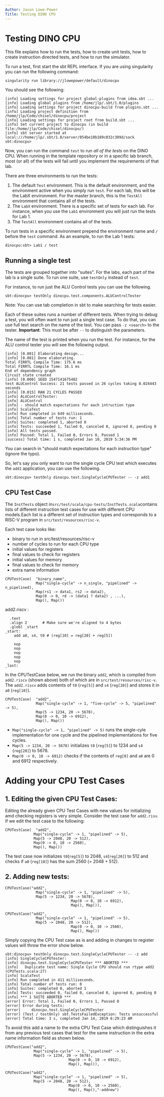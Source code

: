 ```yaml
---
Author: Jason Lowe-Power
Title: Testing DINO CPU
---
```


# Testing DINO CPU

This file explains how to run the tests, how to create unit tests, how to create instruction directed tests, and how to run the simulator.

To run a test, first start the sbt REPL interface.
If you are using singularity you can run the following command:

```
singularity run library://jlowepower/default/dinocpu
```

You should see the following:

```
[info] Loading settings for project global-plugins from idea.sbt ...
[info] Loading global plugins from /home/jlp/.sbt/1.0/plugins
[info] Loading settings for project dinocpu-build from plugins.sbt ...
[info] Loading project definition from /home/jlp/Code/chisel/dinocpu/project
[info] Loading settings for project root from build.sbt ...
[info] Set current project to dinocpu (in build file:/home/jlp/Code/chisel/dinocpu/)
[info] sbt server started at local:///home/jlp/.sbt/1.0/server/054be10b189c032c309d/sock
sbt:dinocpu>
```

Now, you can run the command `test` to run *all of the tests* on the DINO CPU.
When running in the template repository or in a specific lab branch, most (or all) of the tests will fail until you implement the requirements of that lab.

There are three environments to run the tests:

1. The default `Test` environment.
This is the default environment, and the environment active when you simply run `test`.
For each lab, this will be the LabX environment.
For the master branch, this is the `TestAll` environment that contains all of the tests.
2. The `LabX` environment.
There is a specific set of tests for each lab. For instance, when you use the `Lab1` environment you will just run the tests for Lab 1.
3. The `TestAll` environment contains all of the tests.

To run tests in a specific environment prepend the environment name and `/` before the `test` command.
As an example, to run the Lab 1 tests:

```
dinocpu:sbt> Lab1 / test
```

## Running a single test

The tests are grouped together into "suites".
For the labs, each part of the lab is a single suite.
To run one suite, use `testOnly` instead of `test`.

For instance, to run just the ALU Control tests you can use the following.

```
sbt:dinocpu> testOnly dinocpu.test.components.ALUControlTester
```

Note: You can use tab completion in sbt to make searching for tests easier.

Each of these suites runs a number of different tests.
When trying to debug a test, you will often want to run just a single test case.
To do that, you can use full text search on the name of the test.
You can pass `-z <search>` to the tester.
**Important**: This must be after `--` to distinguish the parameters.

The name of the test is printed when you run the test.
For instance, for the ALU control tester you will see the following output.

```
[info] [0.001] Elaborating design...
[info] [0.081] Done elaborating.
Total FIRRTL Compile Time: 175.6 ms
Total FIRRTL Compile Time: 16.1 ms
End of dependency graph
Circuit state created
[info] [0.000] SEED 1547141675482
test ALUControl Success: 21 tests passed in 26 cycles taking 0.024443 seconds
[info] [0.015] RAN 21 CYCLES PASSED
[info] ALUControlTester:
[info] ALUControl
[info] - should match expectations for each intruction type
[info] ScalaTest
[info] Run completed in 649 milliseconds.
[info] Total number of tests run: 1
[info] Suites: completed 1, aborted 0
[info] Tests: succeeded 1, failed 0, canceled 0, ignored 0, pending 0
[info] All tests passed.
[info] Passed: Total 1, Failed 0, Errors 0, Passed 1
[success] Total time: 1 s, completed Jan 10, 2019 5:34:36 PM
```

You can search in "should match expectations for each instruction type" (ignore the typo).

So, let's say you only want to run the single cycle CPU test which executes the `add1` application, you can use the following.

```
sbt:dinocpu> testOnly dinocpu.test.SingleCycleCPUTester -- -z add1
```

## CPU Test Case

The `InstTests` object in`src/test/scala/cpu-tests/InstTests.scala`contains lists of different instruction test cases for use with different CPU models.Each list is a different set of instruction types and corresponds to a RISC-V program in `src/test/resources/risc-v`.

Each test case looks like:
 - binary to run in src/test/resources/risc-v
 - number of cycles to run for each CPU type
 - initial values for registers
 - final values to check for registers
 - initial values for memory
 - final values to check for memory
 - extra name information


  ```
 CPUTestCase(  "binary_name",
                Map("single-cycle" -> n_single, "pipelined" -> n_pipelined),
                Map(rs1 -> data1, rs2 -> data2),
                Map(0 -> 0, rd -> (data1 ? data2) , ...),
                Map(), Map())

  ```


add2.riscv :

```
  .text
  .align 2       # Make sure we're aligned to 4 bytes
  .globl _start
_start:
    add a0, s4, t0 # (reg[10] = reg[20] + reg[5])

    nop
    nop
    nop
    nop
    nop
_last:
```

In the CPUTestCase below, we run the binary `add2`, which is compiled from `add2.riscv` (shown above) both of which are in `src/test/resources/risc-v`. The `add2.riscv` adds contents of `t0` (`reg[5]`) and `s4` (`reg[20]`) and stores it in `a0` (`reg[10]`).

  ```
 CPUTestCase(  "add2",
                Map("single-cycle" -> 1, "five-cycle" -> 5, "pipelined" -> 5),
                Map(5 -> 1234, 20 -> 5678),
                Map(0 -> 0, 10 -> 6912),
                Map(), Map())

  ```

  - `Map("single-cycle" -> 1, "pipelined" -> 5)` runs the single-cyle implementation for one cycle and the pipelined implementations for five cycles.
 - `Map(5 -> 1234, 20 -> 5678)` initializes `t0` (`reg[5]`) to 1234 and `s4` (`reg[20]`) to 5678.
 - `Map(0 -> 0, 10 -> 6912)` checks if the contents of `reg[0]` and `a0` are 0 and 6912 respectively.

 # Adding your CPU Test Cases
 ## 1. Editing the given CPU Test Cases:
 Editing the already given CPU Test Cases with new values for initializing amd checking registers is very simple. Consider the test case for `add2.risv`. If we edit the test case to the following:
   ```
 CPUTestCase(  "add2",
                Map("single-cycle" -> 1, "pipelined" -> 5),
                Map(5 -> 2048, 20 -> 512),
                Map(0 -> 0, 10 -> 2560),
                Map(), Map())

  ```

  The test case now initializes `t0`(`reg[5]`) to 2048, `s4`(`reg[20]`) to 512 and checks if `a0` (`reg[10]`) has the sum 2560 (= 2048 + 512).

  ## 2. Adding new tests:
  ```
  CPUTestCase("add2",
                Map("single-cycle" -> 1, "pipelined" -> 5),
                Map(5 -> 1234, 20 -> 5678),
								Map(0 -> 0, 10 -> 6912),
								Map(), Map()),

  CPUTestCase("add2",
                Map("single-cycle" -> 1, "pipelined" -> 5),
                Map(5 -> 2048, 20 -> 512),
								Map(0 -> 0, 10 -> 2560),
								Map(), Map())
  ```

  Simply copying the CPU Test case as is and adding in changes to register values will throw the error show below.
 ```
 sbt:dinocpu> testOnly dinocpu.test.SingleCycleCPUTester -- -z add
[info] SingleCycleCPUTester:
[info] dinocpu.test.SingleCycleCPUTester *** ABORTED ***
[info]   Duplicate test name: Single Cycle CPU should run rtype add2 (CPUTests.scala:27)
[info] ScalaTest
[info] Run completed in 411 milliseconds.
[info] Total number of tests run: 0
[info] Suites: completed 0, aborted 1
[info] Tests: succeeded 0, failed 0, canceled 0, ignored 0, pending 0
[info] *** 1 SUITE ABORTED ***
[error] Error: Total 1, Failed 0, Errors 1, Passed 0
[error] Error during tests:
[error] 	dinocpu.test.SingleCycleCPUTester
[error] (Test / testOnly) sbt.TestsFailedException: Tests unsuccessful
[error] Total time: 3 s, completed Jan 14, 2019 6:29:23 AM

 ```

 To avoid this add a name to the extra CPU Test Case which distinguishes it from any previous test cases that test for the same instruction in the extra name information field as shown below.

   ```
  CPUTestCase("add2",
                Map("single-cycle" -> 1, "pipelined" -> 5),
                Map(5 -> 1234, 20 -> 5678),
								Map(0 -> 0, 10 -> 6912),
								Map(), Map()),

  CPUTestCase("add2",
                Map("single-cycle" -> 1, "pipelined" -> 5),
                Map(5 -> 2048, 20 -> 512),
								Map(0 -> 0, 10 -> 2560),
								Map(), Map(),"-addnew")
  ```

